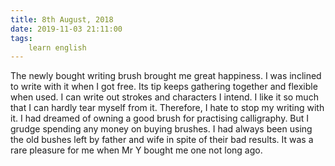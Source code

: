 ```yaml
---
title: 8th August, 2018
date: 2019-11-03 21:11:00
tags:
    learn english
---
```


The newly bought writing brush brought me great happiness. I was inclined to write with it when I got free. Its tip keeps gathering together and flexible when used. I can write out strokes and characters I intend. I like it so much that I can hardly tear myself from it. Therefore, I hate to stop my writing with it. I had dreamed of owning a good brush for practising calligraphy. But I grudge spending any money on buying brushes. I had always been using the old bushes left by father and wife in spite of their bad results. It was a rare pleasure for me when Mr Y bought me one not long ago. 